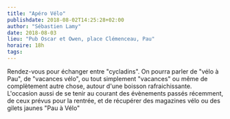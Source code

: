 ```yaml
---
title: "Apéro Vélo"
publishdate: 2018-08-02T14:25:28+02:00
author: "Sébastien Lamy"
date: 2018-08-03
lieu: "Pub Oscar et Owen, place Clémenceau, Pau"
horaire: 18h
tags:
---
```


Rendez-vous pour échanger entre "cycladins". On pourra parler de "vélo à Pau",
de "vacances vélo",  ou tout simplement "vacances" ou même de complètement autre
chose, autour d'une boisson rafraichissante. L'occasion aussi de se tenir au
courant des évènements passés récemment, de ceux prévus pour la rentrée, et de
récupérer des magazines vélo ou des gilets jaunes "Pau à Vélo"
